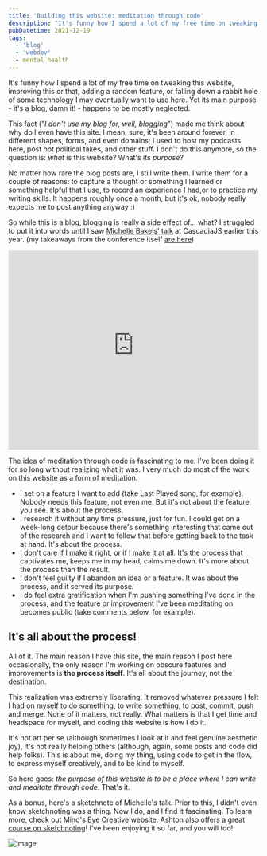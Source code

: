 ```yaml
---
title: 'Building this website: meditation through code'
description: "It's funny how I spend a lot of my free time on tweaking this website, improving this or that, adding a random feature, or falling down a rabbit hole of some technology I may eventually want to use here. Yet its main purpose - it's a blog, damn it! - happens to be mostly neglected."
pubDatetime: 2021-12-19
tags:
  - 'blog'
  - 'webdev'
  - mental health
---
```


It's funny how I spend a lot of my free time on tweaking this website, improving this or that, adding a random feature, or falling down a rabbit hole of some technology I may eventually want to use here. Yet its main purpose - it's a blog, damn it! - happens to be mostly neglected.

This fact ("_I don't use my blog for, well, blogging_") made me think about why do I even have this site. I mean, sure, it's been around forever, in different shapes, forms, and even domains; I used to host my podcasts here, post hot political takes, and other stuff. I don't do this anymore, so the question is: _what_ is this website? What's its _purpose_?

No matter how rare the blog posts are, I still write them. I write them for a couple of reasons: to capture a thought or something I learned or something helpful that I use, to record an experience I had,or to practice my writing skills. It happens roughly once a month, but it's ok, nobody really expects me to post anything anyway :)

So while this is a blog, blogging is really a side effect of... what? I struggled to put it into words until I saw [Michelle Bakels' talk](https://2021.cascadiajs.com/speakers/michelle-bakels) at CascadiaJS earlier this year. (my takeaways from the conference itself [are here](/blog/2021/11/04/cascadiajs-2021)).

<iframe
  width="100%"
  height="400"
  src="https://www.youtube-nocookie.com/embed/Ltt5mTWUTzU?si=IHtCD-eXjYcXgEG-"
  title="YouTube video player"
  frameborder="0"
  allow="accelerometer; autoplay; clipboard-write; encrypted-media; gyroscope; picture-in-picture; web-share"
  allowfullscreen
></iframe>

The idea of meditation through code is fascinating to me. I've been doing it for so long without realizing what it was. I very much do most of the work on this website as a form of meditation.

- I set on a feature I want to add (take Last Played song, for example). Nobody needs this feature, not even me. But it's not about the feature, you see. It's about the process.
- I research it without any time pressure, just for fun. I could get on a week-long detour because there's something interesting that came out of the research and I want to follow that before getting back to the task at hand. It's about the process.
- I don't care if I make it right, or if I make it at all. It's the process that captivates me, keeps me in my head, calms me down. It's more about the process than the result.
- I don't feel guilty if I abandon an idea or a feature. It was about the process, and it served its purpose.
- I do feel extra gratification when I'm pushing something I've done in the process, and the feature or improvement I've been meditating on becomes public (take comments below, for example).

## It's all about the process!

All of it. The main reason I have this site, the main reason I post here occasionally, the only reason I'm working on obscure features and improvements is **the process itself**. It's all about the journey, not the destination.

This realization was extremely liberating. It removed whatever pressure I felt I had on myself to do something, to write something, to post, commit, push and merge. None of it matters, not really. What matters is that I get time and headspace for myself, and coding this website is how I do it.

It's not art per se (although sometimes I look at it and feel genuine aesthetic joy), it's not really helping others (although, again, some posts and code did help folks). This is about me, doing my thing, using code to get in the flow, to express myself creatively, and to be kind to myself.

So here goes: _the purpose of this website is to be a place where I can write and meditate through code_. That's it.

As a bonus, here's a sketchnote of Michelle's talk. Prior to this, I didn't even know sketchnoting was a thing. Now I do, and I find it fascinating. To learn more, check out [Mind's Eye Creative](https://www.mindseyecreative.ca/) website. Ashton also offers a great [course on sketchnoting](https://store.mindseyecreative.ca/sketchnote)! I've been enjoying it so far, and you will too!

<img
  src="/blog/posts/meditation-through-code/a6c000b0fc811e60303aaa9d24cc42ecf0379c7a-7000x4247.avif"
  alt="image"
  placeholder="blurred"
/>
